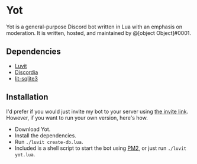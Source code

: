 # Yot
Yot is a general-purpose Discord bot written in Lua with an emphasis on moderation. It is written, hosted, and maintained by @\[object Object]#0001.

## Dependencies
* [Luvit](https://luvit.io/)
* [Discordia](https://github.com/SinisterRectus/Discordia/)
* [lit-sqlite3](https://github.com/SinisterRectus/lit-sqlite3)

## Installation
I'd prefer if you would just invite my bot to your server using [the invite link](https://objectobject.ca/Yot). However, if you want to run your own version, here's how.
* Download Yot.
* Install the dependencies.
* Run `./luvit create-db.lua`.
* Included is a shell script to start the bot using [PM2](https://pm2.keymetrics.io/), or just run `./luvit yot.lua`.
